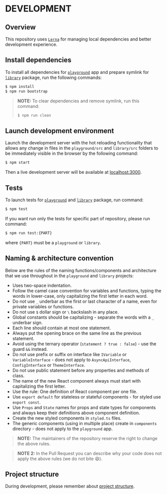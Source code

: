 # DEVELOPMENT

## Overview

This repository uses [`Lerna`](https://github.com/lerna/lerna) for managing local dependencies and better development experience.

## Install dependencies

To install all dependencies for [`playground`](./playground) app and prepare symlink for [`library`](./library) package, run the following commands:

``` sh
$ npm install
$ npm run bootstrap
```

> **NOTE:** To clear dependencies and remove symlink, run this command:
> ``` sh
> $ npm run clean
> ```

## Launch development environment

Launch the development server with the hot reloading functionality that allows any change in files in the `playground/src` and `library/src` folders to be immediately visible in the browser by the following command:

``` sh
$ npm start
```

Then a live development server will be available at [localhost:3000](http://localhost:3000/).

## Tests

To launch tests for [`playground`](./playground) and [`library`](./library) package, run command:

``` sh 
$ npm test
```

If you want run only the tests for specific part of repository, please run command:

``` sh 
$ npm run test:{PART}
```

where `{PART}` must be a `playground` or `library`.

## Naming & architecture convention

Below are the rules of the naming functions/components and architecture that we use throughout in the `playground` and `library` projects:

* Uses two-space indentation.
* Follow the camel case convention for variables and functions, typing the words in lower-case, only capitalizing the first letter in each word.
* Do not use `_` underbar as the first or last character of a name, even for private variables or functions.
* Do not use `$` dollar sign or `\` backslash in any place.
* Global constants should be capitalizing - separate the words with a `_` underbar sign.
* Each line should contain at most one statement.
* Always put the opening brace on the same line as the previous statement.
* Avoid using the ternary operator (`statement ? true : false`) - use the guard `&&` instead.
* Do not use prefix or suffix on interface like `IVariable` or `VariableInterface` - does not apply to `AsyncApiInterface`, `ConfigInterface` or `ThemeInterface`.
* Do not use public statement before any properties and methods of class.
* The name of the new React component always must start with capitalizing the first letter.
* Use the rule: One definition of React component per one file.
* Use `export default` for stateless or stateful components - for styled use `export const`.
* Use `Props` and `State` names for props and state types for components and always keep their definitions above component definition.
* Create the new styled components in `styled.ts` files.
* The generic components (using in multiple place) create in `components` directory - does not apply to the `playground` app.

> **NOTE:** The maintainers of the repository reserve the right to change the above rules.

> **NOTE 2:** In the Pull Request you can describe why your code does not apply the above rules (we do not bite :smile:).

## Project structure

During development, please remember about [project structure](./docs/project-structure.md).